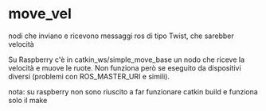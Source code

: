 # move_vel
nodi che inviano e ricevono messaggi ros di tipo Twist, che sarebber velocità


Su Raspberry c'è in catkin_ws/simple_move_base un nodo che riceve la velocità e muove le ruote. 
Non funziona però se eseguito da dispositivi diversi (problemi con ROS_MASTER_URI e simili).


nota: su raspberry non sono riuscito a far funzionare catkin build e funziona solo il make
